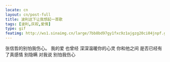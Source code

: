```yaml
---
locate: cn
layout: cn/post-full
title: 波利这下让我想起一首歌
tags: [波利,庆祝,爱情]
type: gif
featimg: http://ws1.sinaimg.cn/large/7bb8bd97gy1fxc9z1ajgzg20ci04jnpf.gif
---
```


张信哲的别怕我伤心。
我的爱 也曾经 深深温暖你的心灵 你和他之间
是否已经有了真感情 别隐瞒 对我说 别怕我伤心